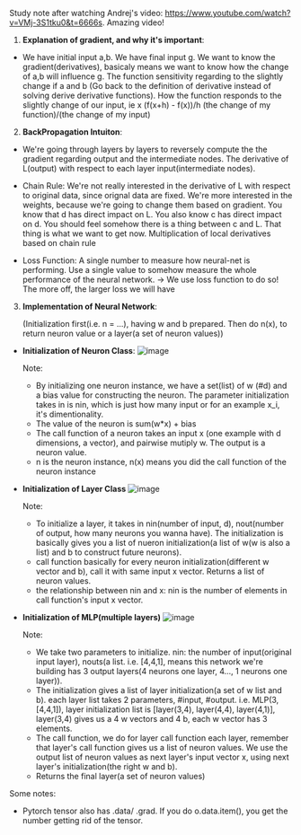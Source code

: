 Study note after watching Andrej's video: https://www.youtube.com/watch?v=VMj-3S1tku0&t=6666s. Amazing video!

1. **Explanation of gradient, and why it's important**:
- We have initial input a,b. We have final input g. We want to know the gradient(derivatives), basicaly means we want to know how the change of a,b will influence g.
The function sensitivity regarding to the slightly change if a and b (Go back to the definition of derivative instead of solving derive derivative functions). How the function responds to the slightly change of our input, ie x
(f(x+h) - f(x))/h    (the change of my function)/(the change of my input)

2. **BackPropagation Intuiton**: 
- We're going through layers by layers to reversely compute the the gradient regarding
output and the intermediate nodes. The derivative of L(output) with respect to each layer input(intermediate nodes).

- Chain Rule:
We're not really interested in the derivative of L with respect to original data, since orignal data are fixed. We're more interested in the weights, because we're going to change them based on gradient.
You know that d has direct impact on L. You also know c has direct impact on d. You should feel somehow there is a thing between c and L. That thing is what we want to get now.
Multiplication of local derivatives based on chain rule

- Loss Function:
A single number to measure how neural-net is performing. Use a single value to somehow measure the whole performance of the neural network. -> We use loss function to do so! The more off, the larger loss we will have


3. **Implementation of Neural Network**:
   
   (Initialization first(i.e. n = ...), having w and b prepared. Then do n(x), to return neuron value or a layer(a set of neuron values))
- **Initialization of Neuron Class**:
  ![image](https://github.com/GloriaJingCQ/CPSC-340-note/assets/87431812/67f6fe96-1836-43fd-aa28-60119d67ca6d)
  
  Note:
  - By initializing one neuron instance, we have a set(list) of w (#d) and a bias value for constructing the neuron. The parameter initialization takes in is nin, which is just how many input or for an example x_i, it's dimentionality. 
  - The value of the neuron is sum(w*x) + bias
  - The call function of a neuron takes an input x (one example with d dimensions, a vector), and pairwise mutiply w. The output is a neuron value.
  - n is the neuron instance, n(x) means you did the call function of the neuron instance

- **Initialization of Layer Class**
  ![image](https://github.com/GloriaJingCQ/CPSC-340-note/assets/87431812/c1fb92bb-1721-4c26-8b5d-dead277ce641)

  Note:
  - To initialize a layer, it takes in nin(number of input, d), nout(number of output, how many neurons you wanna have). The initialization is basically gives you a list of nueron initialization(a list of w(w is also a list) and b to construct future neurons). 
  - call function basically for every neuron initialization(different w vector and b), call it with same input x vector. Returns a list of neuron values.
  - the relationship between nin and x: nin is the number of elements in call function's input x vector.

- **Initialization of MLP(multiple layers)**
  ![image](https://github.com/GloriaJingCQ/CPSC-340-note/assets/87431812/b36ee09e-4575-4827-809e-cc8ffdb15aed)

  Note:
  - We take two parameters to initialize. nin: the number of input(original input layer), nouts(a list. i.e. [4,4,1], means this network we're building has 3 output layers(4 neurons one layer, 4..., 1 neurons one layer)).
  - The initialization gives a list of layer initialization(a set of w list and b). each layer list takes 2 parameters, #input, #output. i.e. MLP(3, [4,4,1]), layer initialization list is [layer(3,4), layer(4,4), layer(4,1)], layer(3,4) gives us a 4 w vectors and 4 b, each w vector has 3 elements.
  - The call function, we do for layer call function each layer, remember that layer's call function gives us a list of neuron values. We use the output list of neuron values as next layer's input vector x, using next layer's initialization(the right w and b).
  - Returns the final layer(a set of neuron values)

Some notes:
- Pytorch tensor also has .data/ .grad. If you do o.data.item(), you get the number getting rid of the tensor.
